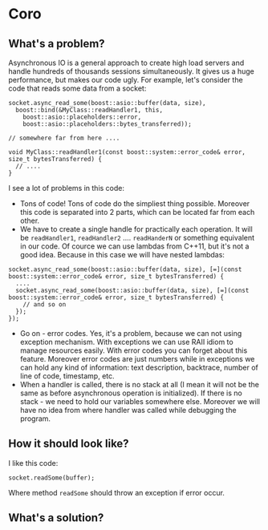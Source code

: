 Coro
====

What's a problem?
-----------------

Asynchronous IO is a general approach to create high load servers and handle hundreds of thousands sessions simultaneously. It gives us a huge performance, but makes our code ugly. For example, let's consider the code that reads some data from a socket:

```
socket.async_read_some(boost::asio::buffer(data, size),
  boost::bind(&MyClass::readHandler1, this,
    boost::asio::placeholders::error,
    boost::asio::placeholders::bytes_transferred));
    
// somewhere far from here ....

void MyClass::readHandler1(const boost::system::error_code& error, size_t bytesTransferred) {
  // ....
}
```

I see a lot of problems in this code:

- Tons of code! Tons of code do the simpliest thing possible. Moreover this code is separated into 2 parts, which can be located far from each other.
- We have to create a single handle for practically each operation. It will be `readHandler1`, `readHandler2` .... `readHanderN` or something equivalent in our code. Of cource we can use lambdas from C++11, but it's not a good idea. Because in this case we will have nested lambdas:

```
socket.async_read_some(boost::asio::buffer(data, size), [=](const boost::system::error_code& error, size_t bytesTransferred) {
  ....
  socket.async_read_some(boost::asio::buffer(data, size), [=](const boost::system::error_code& error, size_t bytesTransferred) {
    // and so on
  });
});
```

- Go on - error codes. Yes, it's a problem, because we can not using exception mechanism. With exceptions we can use RAII idiom to manage resources easily. With error codes you can forget about this feature. Moreover error codes are just numbers while in exceptions we can hold any kind of information: text description, backtrace, number of line of code, timestamp, etc.
- When a handler is called, there is no stack at all (I mean it will not be the same as before asynchronous operation is initialized). If there is no stack - we need to hold our variables somewhere else. Moreover we will have no idea from where handler was called while debugging the program.

How it should look like?
------------------------

I like this code:

```
socket.readSome(buffer);
```

Where method `readSome` should throw an exception if error occur.

What's a solution?
------------------


